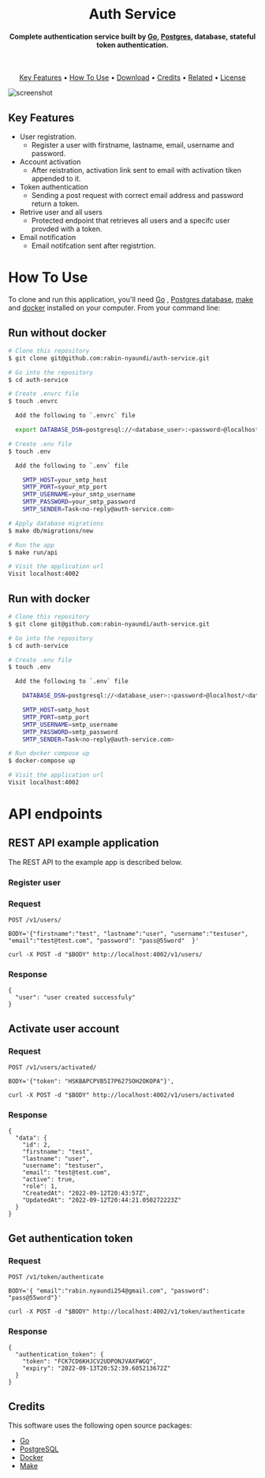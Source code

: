 
<h1 align="center">
  <br>
  <br>
  Auth Service
  <br>
</h1>

<h4 align="center">Complete authentication service built by <a href="https://golang.org" target="_blank">Go</a>, <a href="http://postgresql.org" target="_blank">Postgres</a>, database, stateful token authentication.</h4>

<br />

<p align="center">
  <a href="#key-features">Key Features</a> •
  <a href="#how-to-use">How To Use</a> •
  <a href="#download">Download</a> •
  <a href="#credits">Credits</a> •
  <a href="#related">Related</a> •
  <a href="#license">License</a>
</p>

![screenshot](https://raw.githubusercontent.com/amitmerchant1990/electron-markdownify/master/app/img/markdownify.gif)

## Key Features

* User registration.
  - Register a user with firstname, lastname, email, username and password.
* Account activation
  - After reistration, activation link sent to email with activation tiken appended to it.
* Token authentication
  - Sending a post request with correct email address and password return a token.
* Retrive user and all users
  - Protected endpoint that retrieves all users and a specifc user provded with a token.
* Email notification
  - Email notifcation sent after registrtion.

# How To Use

To clone and run this application, you'll need [Go](https://golang.org) , [Postgres database](https://www.postgresql.org/), [make](https://www.gnu.org/software/make/) and [docker](https://www.docker.com/) installed on your computer. From your command line:


## Run without docker

```bash
# Clone this repository
$ git clone git@github.com:rabin-nyaundi/auth-service.git

# Go into the repository
$ cd auth-service

# Create .envrc file
$ touch .envrc

  Add the following to `.envrc` file

  export DATABASE_DSN=postgresql://<database_user>:<password>@localhost/<database_name>?sslmode=disable

# Create .env file
$ touch .env

  Add the following to `.env` file

    SMTP_HOST=your_smtp_host
    SMTP_PORT=syour_mtp_port
    SMTP_USERNAME=your_smtp_username
    SMTP_PASSWORD=your_smtp_password
    SMTP_SENDER=Task<no-reply@auth-service.com>

# Apply database migrations
$ make db/migrations/new

# Run the app
$ make run/api

# Visit the application url
Visit localhost:4002
```

## Run with docker

```bash
# Clone this repository
$ git clone git@github.com:rabin-nyaundi/auth-service.git

# Go into the repository
$ cd auth-service

# Create .env file
$ touch .env

  Add the following to `.env` file

    DATABASE_DSN=postgresql://<database_user>:<password>@localhost/<database_name>?sslmode=disable

    SMTP_HOST=smtp_host
    SMTP_PORT=smtp_port
    SMTP_USERNAME=smtp_username
    SMTP_PASSWORD=smtp_password
    SMTP_SENDER=Task<no-reply@auth-service.com>

# Run docker compose up
$ docker-compose up

# Visit the application url
Visit localhost:4002
```
# API endpoints

## REST API example application

The REST API to the example app is described below.

### Register user

### Request

`POST /v1/users/`

    BODY='{"firstname":"test", "lastname":"user", "username":"testuser", "email":"test@test.com", "password": "pass@55word"  }'
    
    curl -X POST -d "$BODY" http://localhost:4002/v1/users/

### Response

    {
      "user": "user created successfuly"
    }


## Activate user account

### Request

`POST /v1/users/activated/`

    BODY='{"token": "HSKBAPCPVB5I7P627SOH2OKOPA"}', 

    curl -X POST -d "$BODY" http://localhost:4002/v1/users/activated

### Response

    {
      "data": {
        "id": 2,
        "firstname": "test",
        "lastname": "user",
        "username": "testuser",
        "email": "test@test.com",
        "active": true,
        "role": 1,
        "CreatedAt": "2022-09-12T20:43:57Z",
        "UpdatedAt": "2022-09-12T20:44:21.050272223Z"
      }
    }

## Get authentication token

### Request

`POST /v1/token/authenticate`

    BODY='{ "email":"rabin.nyaundi254@gmail.com", "password": "pass@55word"}'

    curl -X POST -d "$BODY" http://localhost:4002/v1/token/authenticate

### Response

    {
      "authentication_token": {
        "token": "FCK7CD6KHJCV2UDPONJVAXFWGQ",
        "expiry": "2022-09-13T20:52:39.605213672Z"
      }
    }


## Credits

This software uses the following open source packages:

- [Go ](http://go.org/)
- [PostgreSQL](https://www.postgresql.org)
- [Docker](https://www.docker.com/)
- [Make](https://www.gnu.org/software/make/)